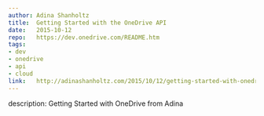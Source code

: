 ```yaml
--- 	
author:	Adina Shanholtz
title:	Getting Started with the OneDrive API
date:	2015-10-12
repo:	https://dev.onedrive.com/README.htm
tags:	
- dev 
- onedrive 
- api 
- cloud
link:	http://adinashanholtz.com/2015/10/12/getting-started-with-onedrive-api/
---	
```

description:	Getting Started with OneDrive from Adina

